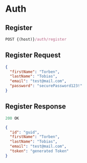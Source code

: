 # Auth

## Register

```js
POST {(host)}/auth/register
```
## Register Request
```json
{
  "firstName": "Torben",
  "lastName": "Tobias",
  "email": "test@mail.com",
  "password": "securePassword123!"
}
```

## Register Response
```js
200 OK
```

```json
{
  "id": "guid",
  "firstName": "Torben",
  "lastName": "Tobias",
  "email": "test@mail.com",
  "token": "generated Token"
}
```